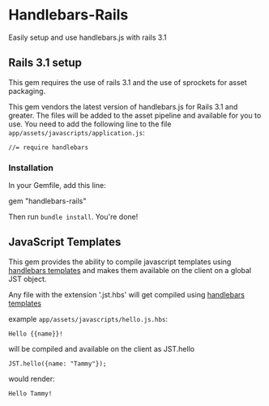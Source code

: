 # Handlebars-Rails

Easily setup and use handlebars.js with rails 3.1

## Rails 3.1 setup
This gem requires the use of rails 3.1 and the use of sprockets for asset packaging.

This gem vendors the latest version of handlebars.js for Rails 3.1 and greater. The files will be added to the asset pipeline and available for you to use.
You need to add the following line to the file `app/assets/javascripts/application.js`:

    //= require handlebars

### Installation

In your Gemfile, add this line:

  gem "handlebars-rails"

Then run `bundle install`. You're done!

## JavaScript Templates

This gem provides the ability to compile javascript templates using [handlebars templates](https://github.com/wycats/handlebars.js)
and makes them available on the client on a global JST object.

Any file with the extension '.jst.hbs' will get compiled using [handlebars templates](https://github.com/wycats/handlebars.js)

example `app/assets/javascripts/hello.js.hbs`:

    Hello {{name}}!

will be compiled and available on the client as JST.hello

    JST.hello({name: "Tammy"});

would render:

    Hello Tammy!


